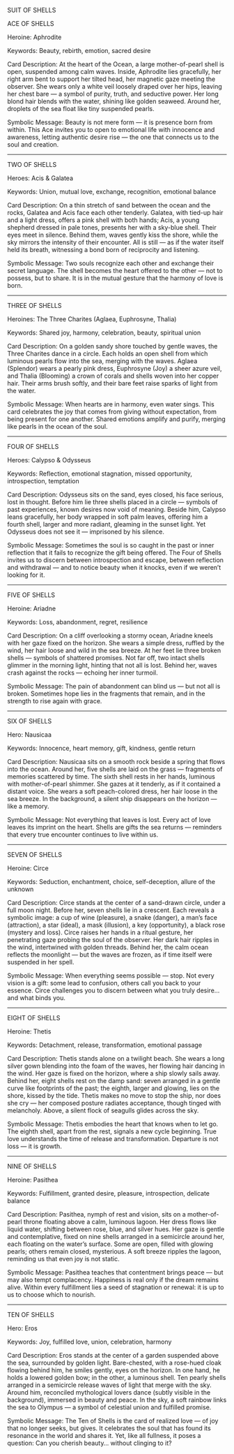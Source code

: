 SUIT OF SHELLS

ACE OF SHELLS

Heroine: Aphrodite

Keywords: Beauty, rebirth, emotion, sacred desire

Card Description:
At the heart of the Ocean, a large mother-of-pearl shell is open, suspended among calm waves.
Inside, Aphrodite lies gracefully, her right arm bent to support her tilted head, her magnetic gaze meeting the observer.
She wears only a white veil loosely draped over her hips, leaving her chest bare — a symbol of purity, truth, and seductive power.
Her long blond hair blends with the water, shining like golden seaweed. Around her, droplets of the sea float like tiny suspended pearls.

Symbolic Message:
Beauty is not mere form — it is presence born from within.
This Ace invites you to open to emotional life with innocence and awareness, letting authentic desire rise — the one that connects us to the soul and creation.


---

TWO OF SHELLS

Heroes: Acis & Galatea

Keywords: Union, mutual love, exchange, recognition, emotional balance

Card Description:
On a thin stretch of sand between the ocean and the rocks, Galatea and Acis face each other tenderly.
Galatea, with tied-up hair and a light dress, offers a pink shell with both hands; Acis, a young shepherd dressed in pale tones, presents her with a sky-blue shell.
Their eyes meet in silence. Behind them, waves gently kiss the shore, while the sky mirrors the intensity of their encounter.
All is still — as if the water itself held its breath, witnessing a bond born of reciprocity and listening.

Symbolic Message:
Two souls recognize each other and exchange their secret language.
The shell becomes the heart offered to the other — not to possess, but to share.
It is in the mutual gesture that the harmony of love is born.


---

THREE OF SHELLS

Heroines: The Three Charites (Aglaea, Euphrosyne, Thalia)

Keywords: Shared joy, harmony, celebration, beauty, spiritual union

Card Description:
On a golden sandy shore touched by gentle waves, the Three Charites dance in a circle.
Each holds an open shell from which luminous pearls flow into the sea, merging with the waves.
Aglaea (Splendor) wears a pearly pink dress, Euphrosyne (Joy) a sheer azure veil, and Thalia (Blooming) a crown of corals and shells woven into her copper hair.
Their arms brush softly, and their bare feet raise sparks of light from the water.

Symbolic Message:
When hearts are in harmony, even water sings.
This card celebrates the joy that comes from giving without expectation, from being present for one another.
Shared emotions amplify and purify, merging like pearls in the ocean of the soul.


---

FOUR OF SHELLS

Heroes: Calypso & Odysseus

Keywords: Reflection, emotional stagnation, missed opportunity, introspection, temptation

Card Description:
Odysseus sits on the sand, eyes closed, his face serious, lost in thought.
Before him lie three shells placed in a circle — symbols of past experiences, known desires now void of meaning.
Beside him, Calypso leans gracefully, her body wrapped in soft palm leaves, offering him a fourth shell, larger and more radiant, gleaming in the sunset light.
Yet Odysseus does not see it — imprisoned by his silence.

Symbolic Message:
Sometimes the soul is so caught in the past or inner reflection that it fails to recognize the gift being offered.
The Four of Shells invites us to discern between introspection and escape, between reflection and withdrawal — and to notice beauty when it knocks, even if we weren’t looking for it.


---

FIVE OF SHELLS

Heroine: Ariadne

Keywords: Loss, abandonment, regret, resilience

Card Description:
On a cliff overlooking a stormy ocean, Ariadne kneels with her gaze fixed on the horizon.
She wears a simple dress, ruffled by the wind, her hair loose and wild in the sea breeze.
At her feet lie three broken shells — symbols of shattered promises.
Not far off, two intact shells glimmer in the morning light, hinting that not all is lost.
Behind her, waves crash against the rocks — echoing her inner turmoil.

Symbolic Message:
The pain of abandonment can blind us — but not all is broken.
Sometimes hope lies in the fragments that remain, and in the strength to rise again with grace.


---

SIX OF SHELLS

Hero: Nausicaa

Keywords: Innocence, heart memory, gift, kindness, gentle return

Card Description:
Nausicaa sits on a smooth rock beside a spring that flows into the ocean.
Around her, five shells are laid on the grass — fragments of memories scattered by time.
The sixth shell rests in her hands, luminous with mother-of-pearl shimmer.
She gazes at it tenderly, as if it contained a distant voice.
She wears a soft peach-colored dress, her hair loose in the sea breeze.
In the background, a silent ship disappears on the horizon — like a memory.

Symbolic Message:
Not everything that leaves is lost.
Every act of love leaves its imprint on the heart.
Shells are gifts the sea returns — reminders that every true encounter continues to live within us.


---

SEVEN OF SHELLS

Heroine: Circe

Keywords: Seduction, enchantment, choice, self-deception, allure of the unknown

Card Description:
Circe stands at the center of a sand-drawn circle, under a full moon night.
Before her, seven shells lie in a crescent. Each reveals a symbolic image:
a cup of wine (pleasure), a snake (danger), a man’s face (attraction), a star (ideal), a mask (illusion), a key (opportunity), a black rose (mystery and loss).
Circe raises her hands in a ritual gesture, her penetrating gaze probing the soul of the observer.
Her dark hair ripples in the wind, intertwined with golden threads.
Behind her, the calm ocean reflects the moonlight — but the waves are frozen, as if time itself were suspended in her spell.

Symbolic Message:
When everything seems possible — stop.
Not every vision is a gift: some lead to confusion, others call you back to your essence.
Circe challenges you to discern between what you truly desire… and what binds you.


---

EIGHT OF SHELLS

Heroine: Thetis

Keywords: Detachment, release, transformation, emotional passage

Card Description:
Thetis stands alone on a twilight beach.
She wears a long silver gown blending into the foam of the waves, her flowing hair dancing in the wind.
Her gaze is fixed on the horizon, where a ship slowly sails away.
Behind her, eight shells rest on the damp sand: seven arranged in a gentle curve like footprints of the past; the eighth, larger and glowing, lies on the shore, kissed by the tide.
Thetis makes no move to stop the ship, nor does she cry — her composed posture radiates acceptance, though tinged with melancholy.
Above, a silent flock of seagulls glides across the sky.

Symbolic Message:
Thetis embodies the heart that knows when to let go.
The eighth shell, apart from the rest, signals a new cycle beginning.
True love understands the time of release and transformation.
Departure is not loss — it is growth.


---

NINE OF SHELLS

Heroine: Pasithea

Keywords: Fulfillment, granted desire, pleasure, introspection, delicate balance

Card Description:
Pasithea, nymph of rest and vision, sits on a mother-of-pearl throne floating above a calm, luminous lagoon.
Her dress flows like liquid water, shifting between rose, blue, and silver hues.
Her gaze is gentle and contemplative, fixed on nine shells arranged in a semicircle around her, each floating on the water’s surface.
Some are open, filled with glowing pearls; others remain closed, mysterious.
A soft breeze ripples the lagoon, reminding us that even joy is not static.

Symbolic Message:
Pasithea teaches that contentment brings peace — but may also tempt complacency.
Happiness is real only if the dream remains alive.
Within every fulfillment lies a seed of stagnation or renewal: it is up to us to choose which to nourish.


---

TEN OF SHELLS

Hero: Eros

Keywords: Joy, fulfilled love, union, celebration, harmony

Card Description:
Eros stands at the center of a garden suspended above the sea, surrounded by golden light.
Bare-chested, with a rose-hued cloak flowing behind him, he smiles gently, eyes on the horizon.
In one hand, he holds a lowered golden bow; in the other, a luminous shell.
Ten pearly shells arranged in a semicircle release waves of light that merge with the sky.
Around him, reconciled mythological lovers dance (subtly visible in the background), immersed in beauty and peace.
In the sky, a soft rainbow links the sea to Olympus — a symbol of celestial union and fulfilled promise.

Symbolic Message:
The Ten of Shells is the card of realized love — of joy that no longer seeks, but gives.
It celebrates the soul that has found its resonance in the world and shares it.
Yet, like all fullness, it poses a question:
Can you cherish beauty… without clinging to it?

